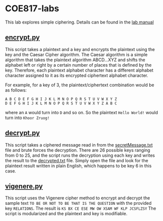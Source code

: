 # COE817-labs

This lab explores simple ciphering. Details can be found in the [lab manual](Lab1_2021.pdf)

## [encrypt.py](encrypt.py)

This script takes a plaintext and a key and encrypts the plaintext using the key and the Caesar Cipher algorithm.
The Caesar algorithm is a simple algorithm that takes the plaintext algorithm ABCD...XYZ and shifts the alphabet left
or right by a certain number of places that is defined by the key. Therefore, each plaintext alphabet character has 
a different alphabet character assigned to it as its encrypted ciphertext alphabet character.

For example, for a key of 3, the plaintext/ciphertext combination would be as follows:
```
A B C D E F G H I J K L M N O P Q R S T U V W X Y Z 
D E F G H I J K L M N O P Q R S T U V W X Y Z A B C 
```
where an `A` would turn into `D` and so on. So the plaintext `Hello World!` would turn 
into `Khoor Zruog!`

## [decrypt.py](decrypt.py)

This script takes a ciphered message read in from the [secretMessage.txt](secretMessage.txt) file and brute forces the decryption. There are 26 possible keys ranging from 0 to 25, and the script runs the decryption using each key and writes the result to the [decrypted.txt](decrypted.txt) file. Simply open the file and look for the plaintext result written in plain English, which happens to be key 6 in this case.

## [vigenere.py](vigenere.py)

This script uses the Vigenere cipher method to encrypt and decrypt the sample text `TO BE OR NOT TO BE THAT IS THE QUESTION` with the provided key `RELATIONS`. The result is `KS BX CE ESE MW OW XSAM WF KLP JCSFLZSY` The script is modularized and the plaintext and key is modifiable. 
